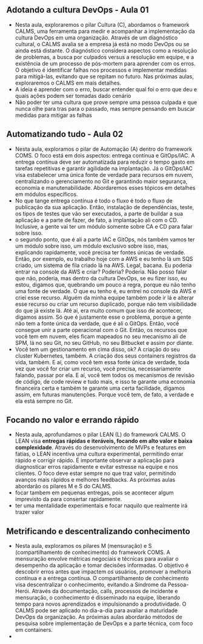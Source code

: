 ## Adotando a cultura DevOps - Aula 01
- Nesta aula, exploraremos o pilar Cultura (C), abordamos o framework CALMS, uma ferramenta para medir e acompanhar a implementação da cultura DevOps em uma organização. Através de um diagnóstico cultural, o CALMS avalia se a empresa já está no modo DevOps ou se ainda está distante. O diagnóstico considera aspectos como a resolução de problemas, a busca por culpados versus a resolução em equipe, e a existência de um processo de pós-mortem para aprender com os erros. O objetivo é identificar falhas nos processos e implementar medidas para mitigá-las, evitando que se repitam no futuro. Nas próximas aulas, exploraremos o CALMS em mais detalhes.
- A ideia é aprender com o erro, buscar entender qual foi o erro que deu e quais ações podem ser tomadas dado cenário
- Não poder ter uma cultura que prove sempre uma pessoa culpada e que nunca olhe para tras para o passado, mas sempre pensando em buscar medidas para mitigar as falhas

## Automatizando tudo - Aula 02
- Nesta aula, exploramos o pilar de Automação (A) dentro do framework COMS. O foco está em dois aspectos: entrega contínua e GitOps/IAC. A entrega contínua deve ser automatizada para reduzir o tempo gasto em tarefas repetitivas e garantir agilidade na implantação. Já o GitOps/IAC visa estabelecer uma única fonte de verdade para recursos em nuvem, centralizando o gerenciamento no Git e garantindo maior segurança, economia e manutenabilidade. Abordaremos esses tópicos em detalhes em módulos específicos.
- No que tange entrega contínua é todo o fluxo é todo o fluxo de publicação da sua aplicação. Então, instalação de dependências, teste, os tipos de testes que vão ser executados, a parte de buildar a sua aplicação e a parte de fazer, de fato, a implantação ali com o CD. Inclusive, a gente vai ter um módulo somente sobre CA e CD para falar sobre isso.
- o segundo ponto, que é ali a parte IAC e GitOps, nós também vamos ter um módulo sobre isso, um módulo exclusivo sobre isso, mas, explicando rapidamente, você precisa ter fontes únicas de verdade. Então, por exemplo, eu trabalho hoje com a AWS e eu tenho lá um SQS criado, um sistema de fila criado lá na AWS. Legal, bacana. Eu poderia entrar na console da AWS e criar? Poderia? Poderia. Não posso falar que não, poderia, mas dentro da cultura DevOps, se eu fizer isso, eu estou, digamos que, quebrando um pouco a regra, porque eu não tenho uma fonte de verdade. O que eu tenho é, eu entrei no console da AWS e criei esse recurso. Alguém da minha equipe também pode ir lá e alterar esse recurso ou criar um recurso duplicado, porque não tem visibilidade do que já existe lá. Até aí, era muito comum que isso de acontecer, digamos assim. Só que é justamente esse o problema, porque a gente não tem a fonte única da verdade, que é ali o GitOps. Então, você consegue unir a parte operacional com o Git. Então, os recursos que você tem em nuvem, eles ficam mapeados no seu mecanismo ali de SPM, lá no seu Git, no seu GitHub, no seu Bitbucket e assim por diante.
- Você tem um gestionamento em cima disso, ok? A criação do seu cluster Kubernetes, também. A criação dos seus containers registros da vida, também. E aí, como você tem essa fonte única de verdade, toda vez que você for criar um recurso, você precisa, necessariamente falando, passar por ela. E aí, você tem todos os mecanismos de revisão de código, de code review e tudo mais, e isso te garante uma economia financeira certa e também te garante uma certa facilidade, digamos assim, em futuras manutenções. Porque você tem, de fato, a verdade e ela está sempre no Git.

## Focando no valor e errando rápido
- Nesta aula, aprofundamos o pilar LEAN (L) do framework CALMS. O LEAN visa **entregas rápidas e iteráveis, focando em alto valor e baixa complexidade**. Através do desenvolvimento de MVPs e features em fatias, o LEAN incentiva uma cultura experimental, permitindo errar rápido e corrigir rápido. É importante observar a aplicação para diagnosticar erros rapidamente e evitar estresse na equipe e nos clientes. O foco deve estar sempre no que traz valor, permitindo avanços mais rápidos e melhores feedbacks. As próximas aulas abordarão os pilares M e S do CALMS.
- focar tambem em pequenas entregas, pois se acontecer algum imprevisto da para consertar rapidamente.
- ter uma mentalidade experimentais e focar naquilo que realmente irá trazer valor

## Metrificando e descentralizando conhecimento
- Nesta aula, exploramos os pilares M (mensuração) e S (compartilhamento de conhecimento) do framework COMS. A mensuração envolve métricas negociais e técnicas para avaliar o desempenho da aplicação e tomar decisões informadas. O objetivo é descobrir erros antes que impactem os usuários, promover a melhoria contínua e a entrega contínua. O compartilhamento de conhecimento visa descentralizar o conhecimento, evitando a Síndrome da Pessoa-Herói. Através da documentação, calls, processos de incidente e mensuração, o conhecimento é disseminado na equipe, liberando tempo para novos aprendizados e impulsionando a produtividade. O CALMS pode ser aplicado no dia-a-dia para avaliar a maturidade DevOps da organização. As próximas aulas abordarão métodos de pesquisa sobre implementação de DevOps e a parte técnica, com foco em containers.
- 